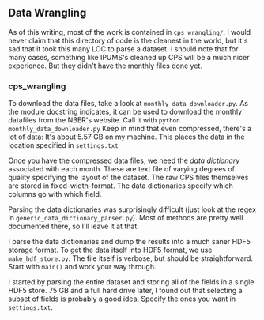 Data Wrangling
--------------

As of this writing, most of the work is contained in `cps_wrangling/`.
I would never claim that this directory of code is the cleanest
in the world, but it's sad that it took this many LOC to parse a dataset.
I should note that for many cases, something like IPUMS's cleaned up
CPS will be a much nicer experience.  But they didn't have the monthly
files done yet.

### cps_wrangling

To download the data files, take a look at `monthly_data_downloader.py`.
As the module docstring indicates, it can be used to download the monthly
datafiles from the NBER's website.  Call it with `python monthly_data_downloader.py`
Keep in mind that even compressed, there's a lot of data: It's about 5.57 GB on
my machine. This places the data in the location specified in `settings.txt`

Once you have the compressed data files, we need the *data dictionary* associated
with each month.  These are text file of varying degrees of quality specifying
the layout of the dataset.  The raw CPS files themselves are stored in
fixed-width-format.  The data dictionaries specify which columns go with which
field.

Parsing the data dictionaries was surprisingly difficult (just look at the regex
in `generic_data_dictionary_parser.py`).  Most of methods are pretty well
documented there, so I'll leave it at that.

I parse the data dictionaries and dump the results into a much saner
HDF5 storage format.  To get the data itself into HDF5 format,
we use `make_hdf_store.py`.  The file itself is verbose,
but should be straightforward.  Start with `main()` and work
your way through.

I started by parsing the entire dataset and storing all of the fields in a single
HDF5 store.  75 GB and a full hard drive later, I found out that selecting a subset
of fields is probably a good idea.  Specify the ones you want in `settings.txt`.
